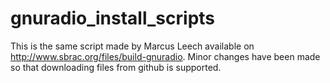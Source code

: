 # gnuradio_install_scripts
This is the same script made by Marcus Leech available on http://www.sbrac.org/files/build-gnuradio. Minor changes have been made so that downloading files from github is supported.
